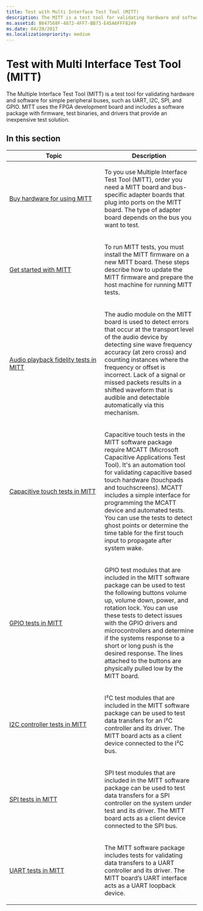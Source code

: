 ```yaml
---
title: Test with Multi Interface Test Tool (MITT)
description: The MITT is a test tool for validating hardware and software for simple peripheral buses, such as UART, I2C, SPI, and GPIO.
ms.assetid: B847568F-4872-4FF7-BB73-E45A6FFF8249
ms.date: 04/20/2017
ms.localizationpriority: medium
---
```


# Test with Multi Interface Test Tool (MITT)


The Multiple Interface Test Tool (MITT) is a test tool for validating hardware and software for simple peripheral buses, such as UART, I2C, SPI, and GPIO. MITT uses the FPGA development board and includes a software package with firmware, test binaries, and drivers that provide an inexpensive test solution.

## In this section


<table>
<colgroup>
<col width="50%" />
<col width="50%" />
</colgroup>
<thead>
<tr class="header">
<th>Topic</th>
<th>Description</th>
</tr>
</thead>
<tbody>
<tr class="odd">
<td><p><a href="https://msdn.microsoft.com/library/windows/hardware/dn919811" data-raw-source="[Buy hardware for using MITT](https://msdn.microsoft.com/library/windows/hardware/dn919811)">Buy hardware for using MITT</a></p></td>
<td><p>To you use Multiple Interface Test Tool (MITT), order you need a MITT board and bus-specific adapter boards that plug into ports on the MITT board. The type of adapter board depends on the bus you want to test.</p></td>
</tr>
<tr class="even">
<td><p><a href="https://msdn.microsoft.com/library/windows/hardware/dn919779" data-raw-source="[Get started with MITT](https://msdn.microsoft.com/library/windows/hardware/dn919779)">Get started with MITT</a></p></td>
<td><p>To run MITT tests, you must install the MITT firmware on a new MITT board. These steps describe how to update the MITT firmware and prepare the host machine for running MITT tests.</p></td>
</tr>
<tr class="odd">
<td><p><a href="https://msdn.microsoft.com/library/windows/hardware/dn919776" data-raw-source="[Audio playback fidelity tests in MITT](https://msdn.microsoft.com/library/windows/hardware/dn919776)">Audio playback fidelity tests in MITT</a></p></td>
<td><p>The audio module on the MITT board is used to detect errors that occur at the transport level of the audio device by detecting sine wave frequency accuracy (at zero cross) and counting instances where the frequency or offset is incorrect. Lack of a signal or missed packets results in a shifted waveform that is audible and detectable automatically via this mechanism.</p></td>
</tr>
<tr class="even">
<td><p><a href="https://msdn.microsoft.com/library/windows/hardware/dn919778" data-raw-source="[Capacitive touch tests in MITT](https://msdn.microsoft.com/library/windows/hardware/dn919778)">Capacitive touch tests in MITT</a></p></td>
<td><p>Capacitive touch tests in the MITT software package require MCATT (Microsoft Capacitive Applications Test Tool). It&#39;s an automation tool for validating capacitive based touch hardware (touchpads and touchscreens). MCATT includes a simple interface for programming the MCATT device and automated tests. You can use the tests to detect ghost points or determine the time table for the first touch input to propagate after system wake.</p></td>
</tr>
<tr class="odd">
<td><p><a href="https://msdn.microsoft.com/library/windows/hardware/dn919780" data-raw-source="[GPIO tests in MITT](https://msdn.microsoft.com/library/windows/hardware/dn919780)">GPIO tests in MITT</a></p></td>
<td><p>GPIO test modules that are included in the MITT software package can be used to test the following buttons volume up, volume down, power, and rotation lock. You can use these tests to detect issues with the GPIO drivers and microcontrollers and determine if the systems response to a short or long push is the desired response. The lines attached to the buttons are physically pulled low by the MITT board.</p></td>
</tr>
<tr class="even">
<td><p><a href="https://msdn.microsoft.com/library/windows/hardware/dn919852" data-raw-source="[I2C controller tests in MITT](https://msdn.microsoft.com/library/windows/hardware/dn919852)">I2C controller tests in MITT</a></p></td>
<td><p>I²C test modules that are included in the MITT software package can be used to test data transfers for an I²C controller and its driver. The MITT board acts as a client device connected to the I²C bus.</p></td>
</tr>
<tr class="odd">
<td><p><a href="https://msdn.microsoft.com/library/windows/hardware/dn919873" data-raw-source="[SPI tests in MITT](https://msdn.microsoft.com/library/windows/hardware/dn919873)">SPI tests in MITT</a></p></td>
<td><p>SPI test modules that are included in the MITT software package can be used to test data transfers for a SPI controller on the system under test and its driver. The MITT board acts as a client device connected to the SPI bus.</p></td>
</tr>
<tr class="even">
<td><p><a href="https://msdn.microsoft.com/library/windows/hardware/dn919875" data-raw-source="[UART tests in MITT](https://msdn.microsoft.com/library/windows/hardware/dn919875)">UART tests in MITT</a></p></td>
<td><p>The MITT software package includes tests for validating data transfers to a UART controller and its driver. The MITT board’s UART interface acts as a UART loopback device.</p></td>
</tr>
</tbody>
</table>

 

 

 




